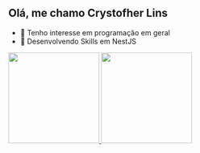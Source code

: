  ## Olá, me chamo Crystofher Lins
- 👀 Tenho interesse em programação em geral
- 🌱 Desenvolvendo Skills em NestJS

 <div>
  <a href="https://github.com/Cryslash">
  <!--img height="180em" src="https://github-readme-stats.vercel.app/api?username=Cryslash&show_icons=true&theme=onedark&include_all_commits=true&count_private=true"/-->
  <img height="180em" src="https://streak-stats.demolab.com?user=Cryslash&theme=onedark&hide_border=false"/>
  <img height="180em" src="https://github-readme-stats.vercel.app/api/top-langs/?username=Cryslash&layout=compact&langs_count=7&theme=onedark"/>

</div>

